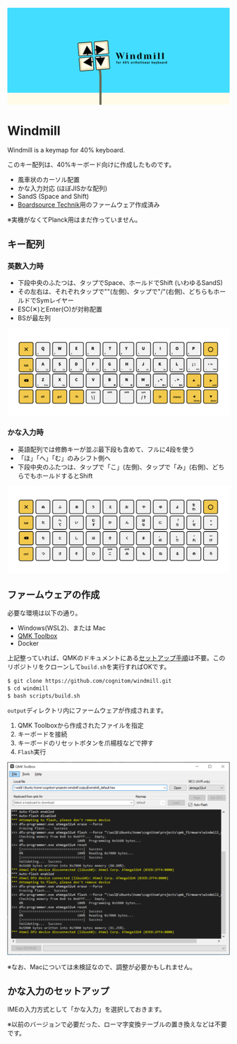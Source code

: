 ![cover](docs/images/cover.png)

# Windmill
Windmill is a keymap for 40% keyboard.

このキー配列は、40%キーボード向けに作成したものです。

- 風車状のカーソル配置
- かな入力対応 (ほぼJISかな配列)
- SandS (Space and Shift)
- [Boardsource Technik](https://boardsource.xyz/store/5ffb9b01edd0447f8023fdb2)用のファームウェア作成済み

※実機がなくてPlanck用はまだ作っていません。

## キー配列

### 英数入力時

- 下段中央のふたつは、タップでSpace、ホールドでShift (いわゆるSandS)
- その左右は、それぞれタップで"\"(左側)、タップで"/"(右側)、どちらもホールドでSymレイヤー
- ESC(✕)とEnter(○)が対称配置
- BSが最左列

![main](docs/images/layout-main.png)

### かな入力時

- 英語配列では修飾キーが並ぶ最下段も含めて、フルに4段を使う
- 「ほ」「へ」「む」のみシフト側へ
- 下段中央のふたつは、タップで「こ」(左側)、タップで「み」(右側)、どちらでもホールドするとShift

![kana](docs/images/layout-kana.png)

## ファームウェアの作成

必要な環境は以下の通り。

- Windows(WSL2)、または Mac
- [QMK Toolbox](https://github.com/qmk/qmk_toolbox/releases)
- Docker

上記整っていれば、QMKのドキュメントにある[セットアップ手順](https://docs.qmk.fm/#/newbs_getting_started)は不要。このリポジトリをクローンして`build.sh`を実行すればOKです。

```bash
$ git clone https://github.com/cognitom/windmill.git
$ cd windmill
$ bash scripts/build.sh
```

`output`ディレクトリ内にファームウェアが作成されます。

1. QMK Toolboxから作成されたファイルを指定
2. キーボードを接続
3. キーボードのリセットボタンを爪楊枝などで押す
4. `Flash`実行

![screenshot](docs/images/qmk.png)

※なお、Macについては未検証なので、調整が必要かもしれません。

## かな入力のセットアップ

IMEの入力方式として「かな入力」を選択しておきます。

※以前のバージョンで必要だった、ローマ字変換テーブルの置き換えなどは不要です。
